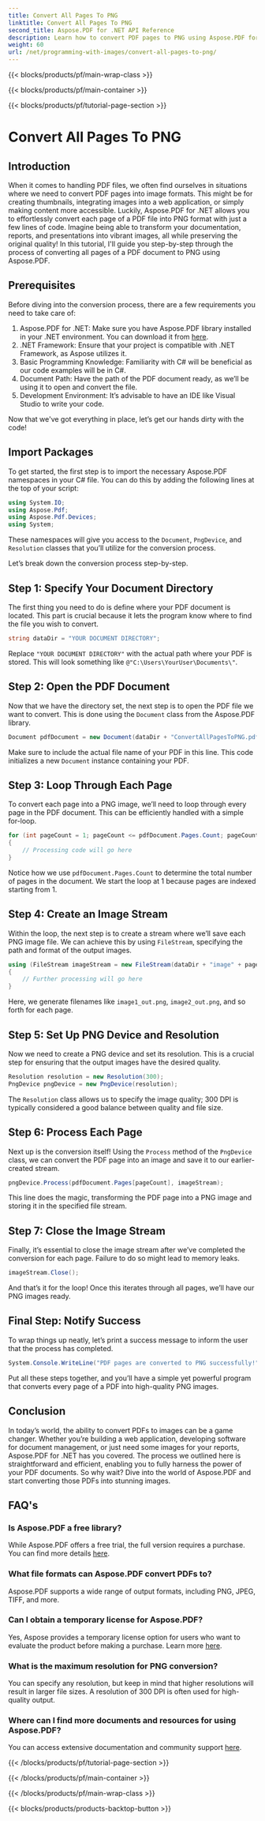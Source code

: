 ```yaml
---
title: Convert All Pages To PNG
linktitle: Convert All Pages To PNG
second_title: Aspose.PDF for .NET API Reference
description: Learn how to convert PDF pages to PNG using Aspose.PDF for .NET with this step-by-step guide. Perfect for developers and enthusiasts.
weight: 60
url: /net/programming-with-images/convert-all-pages-to-png/
---
```


{{< blocks/products/pf/main-wrap-class >}}

{{< blocks/products/pf/main-container >}}

{{< blocks/products/pf/tutorial-page-section >}}

# Convert All Pages To PNG

## Introduction

When it comes to handling PDF files, we often find ourselves in situations where we need to convert PDF pages into image formats. This might be for creating thumbnails, integrating images into a web application, or simply making content more accessible. Luckily, Aspose.PDF for .NET allows you to effortlessly convert each page of a PDF file into PNG format with just a few lines of code. Imagine being able to transform your documentation, reports, and presentations into vibrant images, all while preserving the original quality! In this tutorial, I'll guide you step-by-step through the process of converting all pages of a PDF document to PNG using Aspose.PDF. 

## Prerequisites

Before diving into the conversion process, there are a few requirements you need to take care of:

1. Aspose.PDF for .NET: Make sure you have Aspose.PDF library installed in your .NET environment. You can download it from [here](https://releases.aspose.com/pdf/net/).
2. .NET Framework: Ensure that your project is compatible with .NET Framework, as Aspose utilizes it.
3. Basic Programming Knowledge: Familiarity with C# will be beneficial as our code examples will be in C#.
4. Document Path: Have the path of the PDF document ready, as we’ll be using it to open and convert the file.
5. Development Environment: It’s advisable to have an IDE like Visual Studio to write your code. 

Now that we've got everything in place, let’s get our hands dirty with the code!

## Import Packages

To get started, the first step is to import the necessary Aspose.PDF namespaces in your C# file. You can do this by adding the following lines at the top of your script:

```csharp
using System.IO;
using Aspose.Pdf;
using Aspose.Pdf.Devices;
using System;
```

These namespaces will give you access to the `Document`, `PngDevice`, and `Resolution` classes that you’ll utilize for the conversion process.

Let’s break down the conversion process step-by-step.

## Step 1: Specify Your Document Directory

The first thing you need to do is define where your PDF document is located. This part is crucial because it lets the program know where to find the file you wish to convert.

```csharp
string dataDir = "YOUR DOCUMENT DIRECTORY";
```

Replace `"YOUR DOCUMENT DIRECTORY"` with the actual path where your PDF is stored. This will look something like `@"C:\Users\YourUser\Documents\"`.

## Step 2: Open the PDF Document

Now that we have the directory set, the next step is to open the PDF file we want to convert. This is done using the `Document` class from the Aspose.PDF library.

```csharp
Document pdfDocument = new Document(dataDir + "ConvertAllPagesToPNG.pdf");
```

Make sure to include the actual file name of your PDF in this line. This code initializes a new `Document` instance containing your PDF.

## Step 3: Loop Through Each Page

To convert each page into a PNG image, we’ll need to loop through every page in the PDF document. This can be efficiently handled with a simple for-loop.

```csharp
for (int pageCount = 1; pageCount <= pdfDocument.Pages.Count; pageCount++)
{
    // Processing code will go here
}
```

Notice how we use `pdfDocument.Pages.Count` to determine the total number of pages in the document. We start the loop at 1 because pages are indexed starting from 1.

## Step 4: Create an Image Stream

Within the loop, the next step is to create a stream where we’ll save each PNG image file. We can achieve this by using `FileStream`, specifying the path and format of the output images.

```csharp
using (FileStream imageStream = new FileStream(dataDir + "image" + pageCount + "_out.png", FileMode.Create))
{
    // Further processing will go here
}
```

Here, we generate filenames like `image1_out.png`, `image2_out.png`, and so forth for each page.

## Step 5: Set Up PNG Device and Resolution

Now we need to create a PNG device and set its resolution. This is a crucial step for ensuring that the output images have the desired quality.

```csharp
Resolution resolution = new Resolution(300);
PngDevice pngDevice = new PngDevice(resolution);
```

The `Resolution` class allows us to specify the image quality; 300 DPI is typically considered a good balance between quality and file size.

## Step 6: Process Each Page

Next up is the conversion itself! Using the `Process` method of the `PngDevice` class, we can convert the PDF page into an image and save it to our earlier-created stream.

```csharp
pngDevice.Process(pdfDocument.Pages[pageCount], imageStream);
```

This line does the magic, transforming the PDF page into a PNG image and storing it in the specified file stream.

## Step 7: Close the Image Stream

Finally, it’s essential to close the image stream after we’ve completed the conversion for each page. Failure to do so might lead to memory leaks.

```csharp
imageStream.Close();
```

And that’s it for the loop! Once this iterates through all pages, we’ll have our PNG images ready.

## Final Step: Notify Success

To wrap things up neatly, let’s print a success message to inform the user that the process has completed.

```csharp
System.Console.WriteLine("PDF pages are converted to PNG successfully!");
```

Put all these steps together, and you’ll have a simple yet powerful program that converts every page of a PDF into high-quality PNG images.

## Conclusion

In today’s world, the ability to convert PDFs to images can be a game changer. Whether you’re building a web application, developing software for document management, or just need some images for your reports, Aspose.PDF for .NET has you covered. The process we outlined here is straightforward and efficient, enabling you to fully harness the power of your PDF documents. So why wait? Dive into the world of Aspose.PDF and start converting those PDFs into stunning images.

## FAQ's

### Is Aspose.PDF a free library?
While Aspose.PDF offers a free trial, the full version requires a purchase. You can find more details [here](https://purchase.aspose.com/buy).

### What file formats can Aspose.PDF convert PDFs to?
Aspose.PDF supports a wide range of output formats, including PNG, JPEG, TIFF, and more.

### Can I obtain a temporary license for Aspose.PDF?
Yes, Aspose provides a temporary license option for users who want to evaluate the product before making a purchase. Learn more [here](https://purchase.aspose.com/temporary-license/).

### What is the maximum resolution for PNG conversion?
You can specify any resolution, but keep in mind that higher resolutions will result in larger file sizes. A resolution of 300 DPI is often used for high-quality output.

### Where can I find more documents and resources for using Aspose.PDF?
You can access extensive documentation and community support [here](https://reference.aspose.com/pdf/net/).

{{< /blocks/products/pf/tutorial-page-section >}}

{{< /blocks/products/pf/main-container >}}

{{< /blocks/products/pf/main-wrap-class >}}

{{< blocks/products/products-backtop-button >}}
